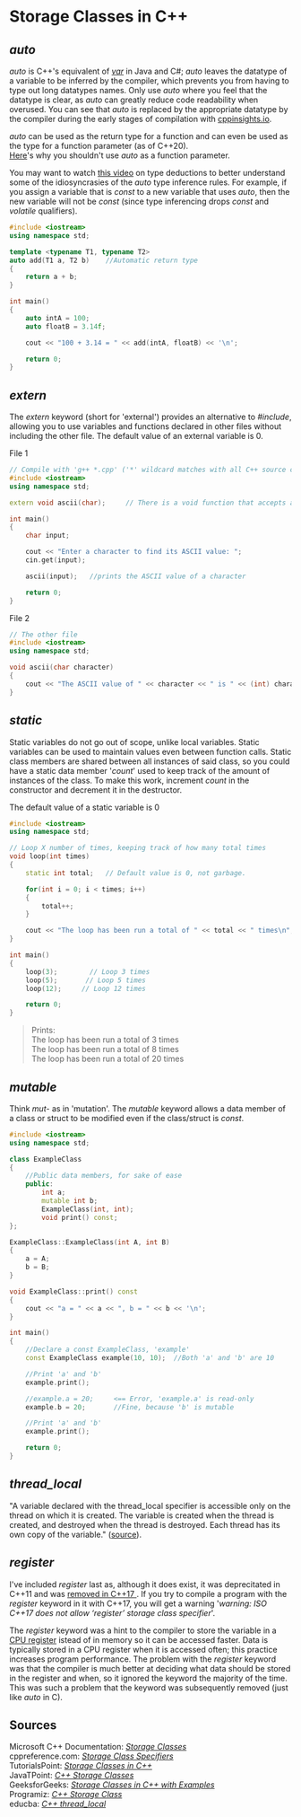 # Storage Classes in C++


## _auto_
_auto_ is C++'s equivalent of [_var_](https://www.geeksforgeeks.org/var-keyword-in-java/) in Java and C#; _auto_ leaves the datatype of a variable to be inferred by the
compiler, which prevents you from having to type out long datatypes names. Only use _auto_ where you feel that the datatype is clear, as _auto_ can greatly
reduce code readability when overused. You can see that _auto_ is replaced by the appropriate datatype by the compiler during the early stages of compilation
with [cppinsights.io](https://cppinsights.io/).

_auto_ can be used as the return type for a function and can even be used as the type for a function parameter (as of C++20). <br />
[Here](https://lesleylai.info/en/auto-parameters/)'s why you shouldn't use _auto_ as a function parameter. 

You may want to watch [this video](https://www.youtube.com/watch?v=wQxj20X-tIU) on type deductions to better understand some of the idiosyncrasies of the _auto_
type inference rules. For example, if you assign a variable that is _const_ to a new variable that uses _auto_, then the new variable will not be _const_ (since 
type inferencing drops _const_ and _volatile_ qualifiers).
```C++
#include <iostream>
using namespace std;

template <typename T1, typename T2>
auto add(T1 a, T2 b)    //Automatic return type
{
    return a + b;
}

int main()
{
    auto intA = 100;
    auto floatB = 3.14f;

    cout << "100 + 3.14 = " << add(intA, floatB) << '\n';

    return 0;
}
```

## _extern_
The _extern_ keyword (short for 'external') provides an alternative to _#include_, allowing you to use variables and functions declared in other files without including the
other file. The default value of an external variable is 0.

File 1
```C++
// Compile with 'g++ *.cpp' ('*' wildcard matches with all C++ source code files)
#include <iostream>
using namespace std;

extern void ascii(char);     // There is a void function that accepts a char in another file

int main()
{
    char input;

    cout << "Enter a character to find its ASCII value: ";
    cin.get(input);

    ascii(input);   //prints the ASCII value of a character

    return 0;
}
```

File 2
```C++
// The other file
#include <iostream>
using namespace std;

void ascii(char character)
{
    cout << "The ASCII value of " << character << " is " << (int) character << '\n';
}
```

## _static_
Static variables do not go out of scope, unlike local variables. Static variables can be used to maintain values even between function calls.
Static class members are shared between all instances of said class, so you could have a static data member '_count_' used to keep track of the amount
of instances of the class. To make this work, increment _count_ in the constructor and decrement it in the destructor.

The default value of a static variable is 0
```C++
#include <iostream>
using namespace std;

// Loop X number of times, keeping track of how many total times
void loop(int times)
{
    static int total;   // Default value is 0, not garbage.

    for(int i = 0; i < times; i++)
    {
        total++;
    }

    cout << "The loop has been run a total of " << total << " times\n";
}

int main()
{
    loop(3);        // Loop 3 times
    loop(5);       // Loop 5 times
    loop(12);     // Loop 12 times

    return 0;
}
```
> Prints: <br />
> The loop has been run a total of 3 times <br />
> The loop has been run a total of 8 times <br />
> The loop has been run a total of 20 times <br />

## _mutable_
Think _mut-_ as in 'mutation'. The _mutable_ keyword allows a data member of a class or struct to be modified even if the class/struct is _const_.

```C++
#include <iostream>
using namespace std;

class ExampleClass
{
    //Public data members, for sake of ease
    public:
        int a;
        mutable int b;
        ExampleClass(int, int);
        void print() const;
};

ExampleClass::ExampleClass(int A, int B)
{
    a = A;
    b = B;
}

void ExampleClass::print() const
{
    cout << "a = " << a << ", b = " << b << '\n';
}

int main()
{
    //Declare a const ExampleClass, 'example'
    const ExampleClass example(10, 10);  //Both 'a' and 'b' are 10

    //Print 'a' and 'b'
    example.print();

    //example.a = 20;     <== Error, 'example.a' is read-only
    example.b = 20;       //Fine, because 'b' is mutable

    //Print 'a' and 'b'
    example.print();

    return 0;
}
```

## _thread\_local_
"A variable declared with the thread_local specifier is accessible only on the thread on which it is created. The variable is created when the thread is created, 
and destroyed when the thread is destroyed. Each thread has its own copy of the variable." ([source](https://docs.microsoft.com/en-us/cpp/cpp/storage-classes-cpp?view=msvc-160)).

## _register_
I've included _register_ last as, although it does exist, it was deprecitated in C++11 and was [removed in C++17 ](https://botondballo.wordpress.com/2015/06/05/trip-report-c-standards-meeting-in-lenexa-may-2015/). If you try to compile a program with the _register_ keyword in it with C++17, you will get a warning '_warning: ISO C++17 does not allow ‘register’
storage class specifier_'.

The _register_ keyword was a hint to the compiler to store the variable in a [CPU register](https://whatis.techtarget.com/definition/register) istead of in memory so it 
can be accessed faster. Data is typically stored in a CPU register when it is accessed often; this practice increases program performance. The problem with the _register_ 
keyword was that the compiler is much better at deciding what data should be stored in the register and when, so it ignored the keyword the majority of the time. This was
such a problem that the keyword was subsequently removed (just like _auto_ in C).

## Sources
Microsoft C++ Documentation: [_Storage Classes_](https://docs.microsoft.com/en-us/cpp/cpp/storage-classes-cpp?view=msvc-160) <br />
cppreference.com: [_Storage Class Specifiers_](https://en.cppreference.com/w/cpp/language/storage_duration) <br />
TutorialsPoint: [_Storage Classes in C++_](https://www.tutorialspoint.com/cplusplus/cpp_storage_classes.htm) <br />
JavaTPoint: [_C++ Storage Classes_](https://www.javatpoint.com/cpp-storage-classes) <br />
GeeksforGeeks: [_Storage Classes in C++ with Examples_](https://www.geeksforgeeks.org/storage-classes-in-c-with-examples/) <br />
Programiz: [_C++ Storage Class_](https://www.programiz.com/cpp-programming/storage-class) <br />
educba: [_C++ thread_local_](https://www.educba.com/c-plus-plus-thread_local/) <br />
